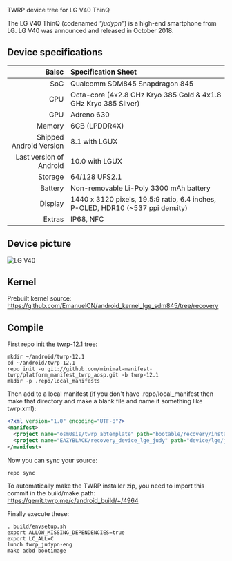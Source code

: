 TWRP device tree for LG V40 ThinQ

The LG V40 ThinQ (codenamed _"judypn"_) is a high-end smartphone from LG.
LG V40 was announced and released in October 2018.

## Device specifications

| Baisc                   | Specification Sheet                                                                                                                |
| ----------------------: |:---------------------------------------------------------------------------------------------------------------------------------- |
| SoC                     | Qualcomm SDM845 Snapdragon 845                                                                                                     |
| CPU                     | Octa-core (4x2.8 GHz Kryo 385 Gold & 4x1.8 GHz Kryo 385 Silver)                                                                    |
| GPU                     | Adreno 630                                                                                                                         |
| Memory                  | 6GB (LPDDR4X)                                                                                                                      |
| Shipped Android Version | 8.1 with LGUX                                                                                                                      |
| Last version of Android | 10.0 with LGUX                                                                                                                     |
| Storage                 | 64/128 UFS2.1                                                                                                                      |
| Battery                 | Non-removable Li-Poly 3300 mAh battery                                                                                             |
| Display                 | 1440 x 3120 pixels, 19.5:9 ratio, 6.4 inches, P-OLED, HDR10 (~537 ppi density)                                                     |
| Extras                  | IP68, NFC                                                                                                                          |

## Device picture

![LG V40](https://cdn.kalvo.com/uploads/img/gallery/lg-v40-thinq-1.jpg)


## Kernel

Prebuilt kernel source:
https://github.com/EmanuelCN/android_kernel_lge_sdm845/tree/recovery

## Compile

First repo init the twrp-12.1 tree:
```
mkdir ~/android/twrp-12.1
cd ~/android/twrp-12.1
repo init -u git://github.com/minimal-manifest-twrp/platform_manifest_twrp_aosp.git -b twrp-12.1
mkdir -p .repo/local_manifests
```

Then add to a local manifest (if you don't have .repo/local_manifest then make that directory and make a blank file and name it something like twrp.xml):

```xml
<?xml version="1.0" encoding="UTF-8"?>
<manifest>
  <project name="osm0sis/twrp_abtemplate" path="bootable/recovery/installer" remote="github" revision="master"/>
  <project name="EAZYBLACK/recovery_device_lge_judy" path="device/lge/judypn" remote="github" revision="judypn"/>
</manifest>
```

Now you can sync your source:

```
repo sync
```

To automatically make the TWRP installer zip, you need to import this commit in the build/make path: https://gerrit.twrp.me/c/android_build/+/4964

Finally execute these:

```
. build/envsetup.sh
export ALLOW_MISSING_DEPENDENCIES=true
export LC_ALL=C
lunch twrp_judypn-eng
make adbd bootimage
```
